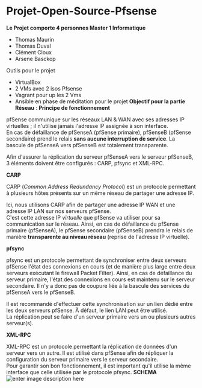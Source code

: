# Projet-Open-Source-Pfsense
**Le Projet comporte 4 personnes Master 1 Informatique**
- Thomas Maurin
- Thomas Duval
- Clément Cloux
- Arsene Basckop

Outils pour le projet
- VirtualBox
- 2 VMs avec 2 isos Pfsense
- Vagrant pour up les 2 Vms
- Ansible en phase de méditation pour le projet
**Objectif pour la partie Réseau** :
**Principe de fonctionnement**  
  
pfSense communique sur les réseaux LAN & WAN avec ses adresses IP virtuelles ; il n'utilise jamais l'adresse IP assignée à son interface.  
En cas de défaillance de pfSenseA (pfSense primaire), pfSenseB (pfSense secondaire) prend le relais **sans aucune interruption de service**. La bascule de pfSenseA vers pfSenseB est totalement transparente.  
  
Afin d'assurer la réplication du serveur pfSenseA vers le serveur pfSenseB, 3 éléments doivent être configurés : CARP, pfsync et XML-RPC.  
  
  
**CARP**  
  
CARP (_Common Address Redundancy Protocol_) est un protocole permettant à plusieurs hôtes présents sur un même réseau de partager une adresse IP.  
  
Ici, nous utilisons CARP afin de partager une adresse IP WAN et une adresse IP LAN sur nos serveurs pfSense.  
C'est cette adresse IP _virtuelle_ que pfSense va utiliser pour sa communication sur le réseau. Ainsi, en cas de défaillance du pfSense primaire (pfSenseA), le pfSense secondaire (pfSenseB) prendra le relais de manière **transparente au niveau réseau** (reprise de l'adresse IP virtuelle).  
  
  
**pfsync**  
  
pfsync est un protocole permettant de synchroniser entre deux serveurs pfSense l'état des connexions en cours (et de manière plus large entre deux serveurs exécutant le firewall Packet Filter). Ainsi, en cas de défaillance du serveur primaire, l'état des connexions en cours est maintenu sur le serveur secondaire. Il n'y a donc pas de coupure liée à la bascule des services du pfSenseA vers le pfSenseB.  
  
Il est recommandé d'effectuer cette synchronisation sur un lien dédié entre les deux serveurs pfSense. À défaut, le lien LAN peut être utilisé.  
La réplication peut se faire d'un serveur primaire vers un ou plusieurs autres serveur(s).  
  
  
**XML-RPC**  
  
XML-RPC est un protocole permettant la réplication de données d'un serveur vers un autre. Il est utilisé dans pfSense afin de répliquer la configuration du serveur primaire vers le serveur secondaire.  
Pour garantir son bon fonctionnement, il est important qu'il utilise la même interface que celle utilisée par le protocole pfsync.
**SCHEMA**  
![enter image description here](https://lh3.googleusercontent.com/Xt_HmAOl0Zg5IIloTKQpkUY51tv9RoxMoagKJULUxPV8w2NUARvriTCxAzNrwkkzbhFDLRwLLBgQ)

